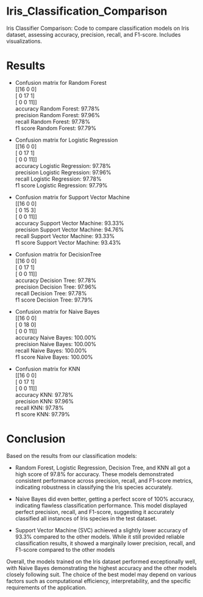 # Iris_Classification_Comparison

Iris Classifier Comparison: Code to compare classification models on Iris dataset, assessing accuracy, precision, recall, and F1-score. Includes visualizations.

# Results

- Confusion matrix for Random Forest  
   [[16  0  0]  
    [ 0 17  1]  
    [ 0  0 11]]  
   accuracy Random Forest: 97.78%  
   precision Random Forest: 97.96%  
   recall Random Forest: 97.78%  
   f1 score Random Forest: 97.79%

- Confusion matrix for Logistic Regression  
   [[16  0  0]  
    [ 0 17  1]  
    [ 0  0 11]]  
   accuracy Logistic Regression: 97.78%  
   precision Logistic Regression: 97.96%  
   recall Logistic Regression: 97.78%  
   f1 score Logistic Regression: 97.79%

- Confusion matrix for Support Vector Machine  
   [[16  0  0]  
    [ 0 15  3]  
    [ 0  0 11]]  
   accuracy Support Vector Machine: 93.33%  
   precision Support Vector Machine: 94.76%  
   recall Support Vector Machine: 93.33%  
   f1 score Support Vector Machine: 93.43%

- Confusion matrix for DecisionTree  
   [[16  0  0]  
    [ 0 17  1]  
    [ 0  0 11]]  
   accuracy Decision Tree: 97.78%  
   precision Decision Tree: 97.96%  
   recall Decision Tree: 97.78%  
   f1 score Decision Tree: 97.79%

- Confusion matrix for Naive Bayes  
   [[16  0  0]  
    [ 0 18  0]  
    [ 0  0 11]]  
   accuracy Naive Bayes: 100.00%  
   precision Naive Bayes: 100.00%  
   recall Naive Bayes: 100.00%  
   f1 score Naive Bayes: 100.00%

- Confusion matrix for KNN  
   [[16  0  0]  
    [ 0 17  1]  
    [ 0  0 11]]  
   accuracy KNN: 97.78%  
   precision KNN: 97.96%  
   recall KNN: 97.78%  
   f1 score KNN: 97.79%

# Conclusion

Based on the results from our classification models:

- Random Forest, Logistic Regression, Decision Tree, and KNN all got a high score of 97.8% for accuracy. These models demonstrated consistent performance across precision, recall, and F1-score metrics, indicating robustness in classifying the Iris species accurately.

- Naive Bayes did even better, getting a perfect score of 100% accuracy, indicating flawless classification performance. This model displayed perfect precision, recall, and F1-score, suggesting it accurately classified all instances of Iris species in the test dataset.

- Support Vector Machine (SVC) achieved a slightly lower accuracy of 93.3% compared to the other models. While it still provided reliable classification results, it showed a marginally lower precision, recall, and F1-score compared to the other models

Overall, the models trained on the Iris dataset performed exceptionally well, with Naive Bayes demonstrating the highest accuracy and the other models closely following suit. The choice of the best model may depend on various factors such as computational efficiency, interpretability, and the specific requirements of the application.
